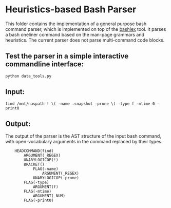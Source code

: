 # Heuristics-based Bash Parser

This folder contains the implementation of a general purpose bash command parser, which is implemented on top of the [bashlex](https://github.com/idank/bashlex) tool. It parses a bash oneliner command based on the man-page grammars and heuristics.
The current parser does not parse multi-command code blocks.

## Test the parser in a simple interactive commandline interface:

`python data_tools.py`

## Input: 
`find /mnt/naspath ! \( -name .snapshot -prune \) -type f -mtime 0 -print0`

## Output:
The output of the parser is the AST structure of the input bash command, with open-vocabulary arguments in the command replaced by their types.
```ROOT()
    HEADCOMMAND(find)
        ARGUMENT(_REGEX)
        UNARYLOGICOP(!)
        BRACKET()
            FLAG(-name)
                ARGUMENT(_REGEX)
            UNARYLOGICOP(-prune)
        FLAG(-type)
            ARGUMENT(f)
        FLAG(-mtime)
            ARGUMENT(_NUM)
        FLAG(-print0)
 ```
